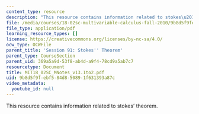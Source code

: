 ```yaml
---
content_type: resource
description: "This resource contains information related to stokes\u2019 theorem."
file: /media/courses/18-02sc-multivariable-calculus-fall-2010/9b8d5f9febf584d850891f631393a87c_MIT18_02SC_MNotes_v13.1to2.pdf
file_type: application/pdf
learning_resource_types: []
license: https://creativecommons.org/licenses/by-nc-sa/4.0/
ocw_type: OCWFile
parent_title: 'Session 91: Stokes'' Theorem'
parent_type: CourseSection
parent_uid: 369a5a9d-53f8-ab4d-a9f4-78cd9a5ab7c7
resourcetype: Document
title: MIT18_02SC_MNotes_v13.1to2.pdf
uid: 9b8d5f9f-ebf5-84d8-5089-1f631393a87c
video_metadata:
  youtube_id: null
---
```

This resource contains information related to stokes’ theorem.